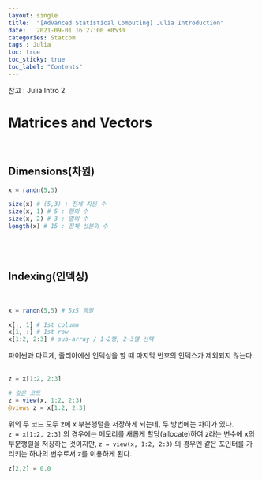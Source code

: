 ```yaml
---
layout: single
title:  "[Advanced Statistical Computing] Julia Introduction"
date:   2021-09-01 16:27:00 +0530
categories: Statcom
tags : Julia
toc: true
toc_sticky: true
toc_label: "Contents"
---
```

참고 : Julia Intro 2
<br>

# Matrices and Vectors
<br>

## Dimensions(차원)

```julia
x = randn(5,3)

size(x) # (5,3) : 전체 차원 수
size(x, 1) # 5 : 행의 수
size(x, 2) # 3 : 열의 수
length(x) # 15 : 전체 성분의 수
```
<br><br>

## Indexing(인덱싱)
<br>

```julia
x = randn(5,5) # 5x5 행렬

x[:, 1] # 1st column
x[1, :] # 1st row
x[1:2, 2:3] # sub-array / 1~2행, 2~3열 선택
```
파이썬과 다르게, 줄리아에선 인덱싱을 할 때 마지막 번호의 인덱스가 제외되지 않는다.
<br><br>

```julia
z = x[1:2, 2:3]

# 같은 코드
z = view(x, 1:2, 2:3)
@views z = x[1:2, 2:3]
```
위의 두 코드 모두 z에 x 부분행렬을 저장하게 되는데, 두 방법에는 차이가 있다.<br>
`z = x[1:2, 2:3]` 의 경우에는 메모리를 새롭게 할당(allocate)하여 z라는 변수에 x의 부분행렬을 저장하는 것이지만, `z = view(x, 1:2, 2:3)` 의 경우엔 같은 포인터를 가리키는 하나의 변수로서 z를 이용하게 된다.

```julia
z[2,2] = 0.0
```